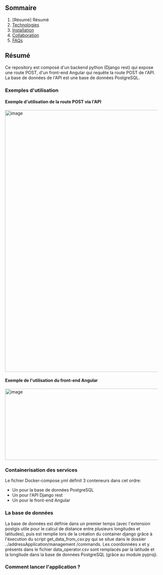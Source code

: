 ## Sommaire
1. [Résumé] Résumé
2. [Technologies](#technologies)
3. [Installation](#installation)
4. [Collaboration](#collaboration)
5. [FAQs](#faqs)


## Résumé

Ce repository est composé d'un backend python (Django rest) qui expose une route POST, d'un front-end Angular qui requête la route POST de l'API.
La base de données de l'API est une base de données PostgreSQL.


### Exemples d'utilisation
#### Exemple d'utilisation de la route POST via l'API
<img width="1433" height="863" alt="image" src="https://github.com/user-attachments/assets/4fdc21b6-0df2-49fa-b543-ea8bb558e28e" />



#### Exemple de l'utilisation du front-end Angular
<img width="923" height="235" alt="image" src="https://github.com/user-attachments/assets/eb6dd9d4-fedf-44d8-8006-bd7cd98d4d61" />

### Containerisation des services

Le fichier Docker-compose.yml définit 3 conteneurs dans cet ordre:
- Un pour la base de données PostgreSQL
- Un pour l'API Django rest
- Un pour le front-end Angular

### La base de données
La base de données est définie dans un premier temps (avec l'extension postgis utile pour le calcul de distance entre plusieurs longitudes et latitudes), puis est remplie lors de la création du container django grâce à l'éxecution du script get_data_from_csv.py qui se situe dans le dossier ../addressApplication/management
/commands.
Les coordonnées x et y présents dans le fichier data_operator.csv sont remplacés par la latitude et la longitude dans la base de données PostgreSQL (grâce au module pyproj).

### Comment lancer l'application ?



